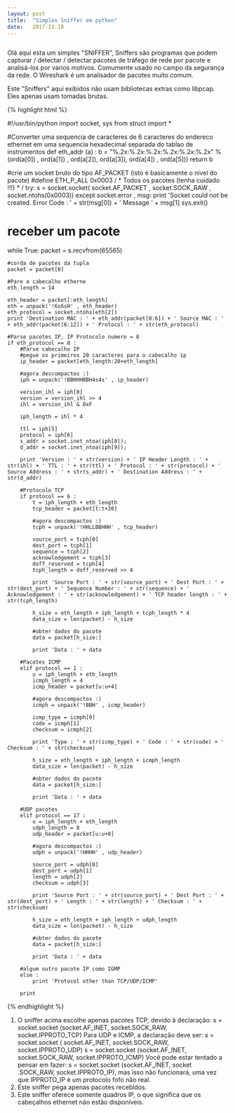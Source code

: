 ```yaml
---
layout: post
title:  "Simples Sniffer em python"
date:   2017-12-18
---
```

<figure>
	<img src="{{ '/assets/img/6785.jpg' | prepend: site.baseurl }}" alt=""> 
	
</figure>


<p class="intro"><span class="dropcap"> O</span>lá aqui esta um simples "SNIFFER", Sniffers são programas que podem capturar / detectar / detectar pacotes de tráfego de rede por pacote e analisá-los por vários motivos. Comumente usado no campo da segurança da rede. O Wireshark é um analisador de pacotes  muito comum.

Este "Sniffers" aqui exibidos não usam bibliotecas extras como libpcap. Eles apenas usam tomadas brutas.


{% highlight html %}

#!/usr/bin/python 
import socket, sys
from struct import *
 
#Converter uma sequencia de caracteres de 6 caracteres do endereco ethernet em uma sequencia hexadecimal separada do tablao de instrumentos
def eth_addr (a) :
  b = "%.2x:%.2x:%.2x:%.2x:%.2x:%.2x" % (ord(a[0]) , ord(a[1]) , ord(a[2]), ord(a[3]), ord(a[4]) , ord(a[5]))
  return b
 
#crie um socket bruto do tipo AF_PACKET (isto é basicamente o nivel do pacote)
#define ETH_P_ALL 0x0003 / * Todos os pacotes (tenha cuidado !!!) * /
try:
    s = socket.socket( socket.AF_PACKET , socket.SOCK_RAW , socket.ntohs(0x0003))
except socket.error , msg:
    print 'Socket could not be created. Error Code : ' + str(msg[0]) + ' Message ' + msg[1]
    sys.exit()
 
# receber um pacote
while True:
    packet = s.recvfrom(65565)
     
    #corda de pacotes da tupla
    packet = packet[0]
     
    #Pare o cabecalho etherne
    eth_length = 14
     
    eth_header = packet[:eth_length]
    eth = unpack('!6s6sH' , eth_header)
    eth_protocol = socket.ntohs(eth[2])
    print 'Destination MAC : ' + eth_addr(packet[0:6]) + ' Source MAC : ' + eth_addr(packet[6:12]) + ' Protocol : ' + str(eth_protocol)
 
    #Parse pacotes IP, IP Protocolo numero = 8
    if eth_protocol == 8 :
        #Parse cabecalho IP
        #pegue os primeiros 20 caracteres para o cabecalho ip
        ip_header = packet[eth_length:20+eth_length]
         
        #agora descompactos :)
        iph = unpack('!BBHHHBBH4s4s' , ip_header)
 
        version_ihl = iph[0]
        version = version_ihl >> 4
        ihl = version_ihl & 0xF
 
        iph_length = ihl * 4
 
        ttl = iph[5]
        protocol = iph[6]
        s_addr = socket.inet_ntoa(iph[8]);
        d_addr = socket.inet_ntoa(iph[9]);
 
        print 'Version : ' + str(version) + ' IP Header Length : ' + str(ihl) + ' TTL : ' + str(ttl) + ' Protocol : ' + str(protocol) + ' Source Address : ' + str(s_addr) + ' Destination Address : ' + str(d_addr)
 
        #Protocolo TCP
        if protocol == 6 :
            t = iph_length + eth_length
            tcp_header = packet[t:t+20]
 
            #agora descompactos :)
            tcph = unpack('!HHLLBBHHH' , tcp_header)
             
            source_port = tcph[0]
            dest_port = tcph[1]
            sequence = tcph[2]
            acknowledgement = tcph[3]
            doff_reserved = tcph[4]
            tcph_length = doff_reserved >> 4
             
            print 'Source Port : ' + str(source_port) + ' Dest Port : ' + str(dest_port) + ' Sequence Number : ' + str(sequence) + ' Acknowledgement : ' + str(acknowledgement) + ' TCP header length : ' + str(tcph_length)
             
            h_size = eth_length + iph_length + tcph_length * 4
            data_size = len(packet) - h_size
             
            #obter dados do pacote
            data = packet[h_size:]
             
            print 'Data : ' + data
 
        #Pacotes ICMP
        elif protocol == 1 :
            u = iph_length + eth_length
            icmph_length = 4
            icmp_header = packet[u:u+4]
 
            #agora descompactos :)
            icmph = unpack('!BBH' , icmp_header)
             
            icmp_type = icmph[0]
            code = icmph[1]
            checksum = icmph[2]
             
            print 'Type : ' + str(icmp_type) + ' Code : ' + str(code) + ' Checksum : ' + str(checksum)
             
            h_size = eth_length + iph_length + icmph_length
            data_size = len(packet) - h_size
             
            #obter dados do pacote
            data = packet[h_size:]
             
            print 'Data : ' + data
 
        #UDP pacotes
        elif protocol == 17 :
            u = iph_length + eth_length
            udph_length = 8
            udp_header = packet[u:u+8]
 
            #agora descompactos :)
            udph = unpack('!HHHH' , udp_header)
             
            source_port = udph[0]
            dest_port = udph[1]
            length = udph[2]
            checksum = udph[3]
             
            print 'Source Port : ' + str(source_port) + ' Dest Port : ' + str(dest_port) + ' Length : ' + str(length) + ' Checksum : ' + str(checksum)
             
            h_size = eth_length + iph_length + udph_length
            data_size = len(packet) - h_size
             
            #obter dados do pacote
            data = packet[h_size:]
             
            print 'Data : ' + data
 
        #algum outro pacote IP como IGMP
        else :
            print 'Protocol other than TCP/UDP/ICMP'
             
        print
{% endhighlight %}

1. O sniffer acima escolhe apenas pacotes TCP, devido à declaração: s = socket.socket (socket.AF_INET, socket.SOCK_RAW, socket.IPPROTO_TCP) Para UDP e ICMP, a declaração deve ser: s = socket.socket ( socket.AF_INET, socket.SOCK_RAW, socket.IPPROTO_UDP) s = socket.socket (socket.AF_INET, socket.SOCK_RAW, socket.IPPROTO_ICMP) Você pode estar tentado a pensar em fazer: s = socket.socket (socket.AF_INET, socket .SOCK_RAW, socket.IPPROTO_IP), mas isso não funcionará, uma vez que IPPROTO_IP é um protocolo fofo não real. 
2. Este sniffer pega apenas pacotes recebidos. 
3. Este sniffer oferece somente quadros IP, o que significa que os cabeçalhos ethernet não estão disponíveis.
